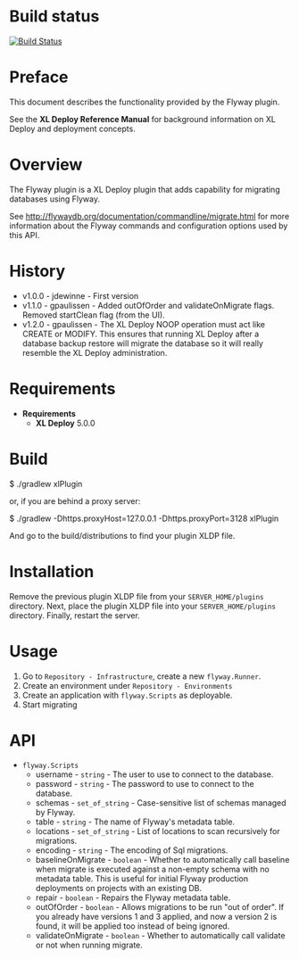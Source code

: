 # Build status #

[![Build Status](https://travis-ci.org/xebialabs-community/xld-flyway-plugin.svg?branch=master)](https://travis-ci.org/xebialabs-community/xlr-flyway-plugin)

# Preface #

This document describes the functionality provided by the Flyway plugin.

See the **XL Deploy Reference Manual** for background information on XL Deploy and deployment concepts.

# Overview #

The Flyway plugin is a XL Deploy plugin that adds capability for migrating databases using Flyway.

See http://flywaydb.org/documentation/commandline/migrate.html for more information about the Flyway commands and configuration options used by this API.

# History #

* v1.0.0 - jdewinne - First version 
* v1.1.0 - gpaulissen	- Added outOfOrder and validateOnMigrate flags. Removed startClean flag (from the UI).
* v1.2.0 - gpaulissen - The XL Deploy NOOP operation must act like CREATE or MODIFY. This ensures that running XL Deploy after a database backup restore will migrate the database so it will really resemble the XL Deploy administration.

# Requirements #

* **Requirements**
  * **XL Deploy** 5.0.0

# Build #

$ ./gradlew xlPlugin

or, if you are behind a proxy server:

$ ./gradlew -Dhttps.proxyHost=127.0.0.1 -Dhttps.proxyPort=3128 xlPlugin

And go to the build/distributions to find your plugin XLDP file.

# Installation #

Remove the previous plugin XLDP file from your `SERVER_HOME/plugins` directory.
Next, place the plugin XLDP file into your `SERVER_HOME/plugins` directory.
Finally, restart the server.

# Usage #

1. Go to `Repository - Infrastructure`, create a new `flyway.Runner`.
2. Create an environment under `Repository - Environments`
3. Create an application with `flyway.Scripts` as deployable.
4. Start migrating

# API #

* `flyway.Scripts`
    * username          - `string`          - The user to use to connect to the database.
    * password          - `string`          - The password to use to connect to the database.
    * schemas           - `set_of_string`   - Case-sensitive list of schemas managed by Flyway.
    * table             - `string`          - The name of Flyway's metadata table.
    * locations         - `set_of_string`   - List of locations to scan recursively for migrations.
    * encoding          - `string`          - The encoding of Sql migrations.
    * baselineOnMigrate - `boolean`         - Whether to automatically call baseline when migrate is executed against a non-empty schema with no metadata table.
                                              This is useful for initial Flyway production deployments on projects with an existing DB.
    * repair            - `boolean`         - Repairs the Flyway metadata table.
    * outOfOrder        - `boolean`         - Allows migrations to be run "out of order". 
                                              If you already have versions 1 and 3 applied, and now a version 2 is found, it will be applied too instead of being ignored.
    * validateOnMigrate - `boolean`         - Whether to automatically call validate or not when running migrate.
 	
